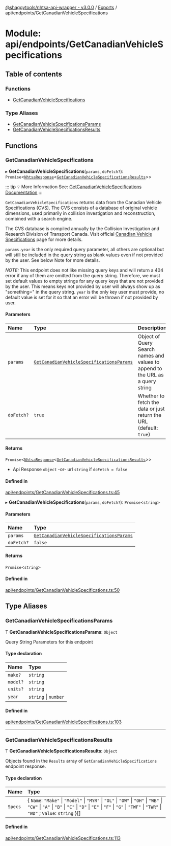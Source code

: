 [@shaggytools/nhtsa-api-wrapper - v3.0.0](../index.md) / [Exports](../modules.md) / api/endpoints/GetCanadianVehicleSpecifications

# Module: api/endpoints/GetCanadianVehicleSpecifications

## Table of contents

### Functions

- [GetCanadianVehicleSpecifications](api_endpoints_GetCanadianVehicleSpecifications.md#getcanadianvehiclespecifications)

### Type Aliases

- [GetCanadianVehicleSpecificationsParams](api_endpoints_GetCanadianVehicleSpecifications.md#getcanadianvehiclespecificationsparams)
- [GetCanadianVehicleSpecificationsResults](api_endpoints_GetCanadianVehicleSpecifications.md#getcanadianvehiclespecificationsresults)

## Functions

### GetCanadianVehicleSpecifications

▸ **GetCanadianVehicleSpecifications**(`params`, `doFetch?`): `Promise`<[`NhtsaResponse`](api_types.md#nhtsaresponse)<[`GetCanadianVehicleSpecificationsResults`](api_endpoints_GetCanadianVehicleSpecifications.md#getcanadianvehiclespecificationsresults)\>\>

::: tip :bulb: More Information
See: [GetCanadianVehicleSpecifications Documentation](/api/get-canadian-vehicle-specifications)
:::

`GetCanadianVehicleSpecifications` returns data from the Canadian Vehicle Specifications (CVS).
The CVS consists of a database of original vehicle dimensions, used primarily in
collision investigation and reconstruction, combined with a search engine.

The CVS database is compiled annually by the Collision Investigation and Research Division of
Transport Canada. Visit official
[Canadian Vehicle Specifications](http://www.carsp.ca/research/resources/safety-sources/canadian-vehicle-specifications/)
page for more details.

`params.year` is the only required query parameter, all others are optional but will still be
included in the query string as blank values even if not provided by the user.
See below Note for more details.

_NOTE:_ This endpoint does not like missing query keys and will return a 404 error if any of
them are omitted from the query string. Therefore, we must set default values to empty strings
for any query keys that are not provided by the user. This means keys not provided by user will
always show up as "something=" in the query string. `year` is the only key user must provide,
no default value is set for it so that an error will be thrown if not provided by user.

#### Parameters

| Name | Type | Description |
| :------ | :------ | :------ |
| `params` | [`GetCanadianVehicleSpecificationsParams`](api_endpoints_GetCanadianVehicleSpecifications.md#getcanadianvehiclespecificationsparams) | Object of Query Search names and values to append to the URL as a query string |
| `doFetch?` | ``true`` | Whether to fetch the data or just return the URL (default: `true`) |

#### Returns

`Promise`<[`NhtsaResponse`](api_types.md#nhtsaresponse)<[`GetCanadianVehicleSpecificationsResults`](api_endpoints_GetCanadianVehicleSpecifications.md#getcanadianvehiclespecificationsresults)\>\>

- Api
Response `object` -or- url `string` if `doFetch = false`

#### Defined in

[api/endpoints/GetCanadianVehicleSpecifications.ts:45](https://github.com/ShaggyTech/nhtsa-api-wrapper/blob/ffa4a7a/packages/lib/src/api/endpoints/GetCanadianVehicleSpecifications.ts#L45)

▸ **GetCanadianVehicleSpecifications**(`params`, `doFetch?`): `Promise`<`string`\>

#### Parameters

| Name | Type |
| :------ | :------ |
| `params` | [`GetCanadianVehicleSpecificationsParams`](api_endpoints_GetCanadianVehicleSpecifications.md#getcanadianvehiclespecificationsparams) |
| `doFetch?` | ``false`` |

#### Returns

`Promise`<`string`\>

#### Defined in

[api/endpoints/GetCanadianVehicleSpecifications.ts:50](https://github.com/ShaggyTech/nhtsa-api-wrapper/blob/ffa4a7a/packages/lib/src/api/endpoints/GetCanadianVehicleSpecifications.ts#L50)

## Type Aliases

### GetCanadianVehicleSpecificationsParams

Ƭ **GetCanadianVehicleSpecificationsParams**: `Object`

Query String Parameters for this endpoint

#### Type declaration

| Name | Type |
| :------ | :------ |
| `make?` | `string` |
| `model?` | `string` |
| `units?` | `string` |
| `year` | `string` \| `number` |

#### Defined in

[api/endpoints/GetCanadianVehicleSpecifications.ts:103](https://github.com/ShaggyTech/nhtsa-api-wrapper/blob/ffa4a7a/packages/lib/src/api/endpoints/GetCanadianVehicleSpecifications.ts#L103)

___

### GetCanadianVehicleSpecificationsResults

Ƭ **GetCanadianVehicleSpecificationsResults**: `Object`

Objects found in the `Results` array of `GetCanadianVehicleSpecifications` endpoint response.

#### Type declaration

| Name | Type |
| :------ | :------ |
| `Specs` | { `Name`: ``"Make"`` \| ``"Model"`` \| ``"MYR"`` \| ``"OL"`` \| ``"OW"`` \| ``"OH"`` \| ``"WB"`` \| ``"CW"`` \| ``"A"`` \| ``"B"`` \| ``"C"`` \| ``"D"`` \| ``"E"`` \| ``"F"`` \| ``"G"`` \| ``"TWF"`` \| ``"TWR"`` \| ``"WD"`` ; `Value`: `string`  }[] |

#### Defined in

[api/endpoints/GetCanadianVehicleSpecifications.ts:113](https://github.com/ShaggyTech/nhtsa-api-wrapper/blob/ffa4a7a/packages/lib/src/api/endpoints/GetCanadianVehicleSpecifications.ts#L113)
